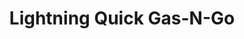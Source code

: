 ---
title: "Lightning Quick Gas-N-Go"
url: /deerfield/lightning-quick-gas-n-go/
shop: convenience
---